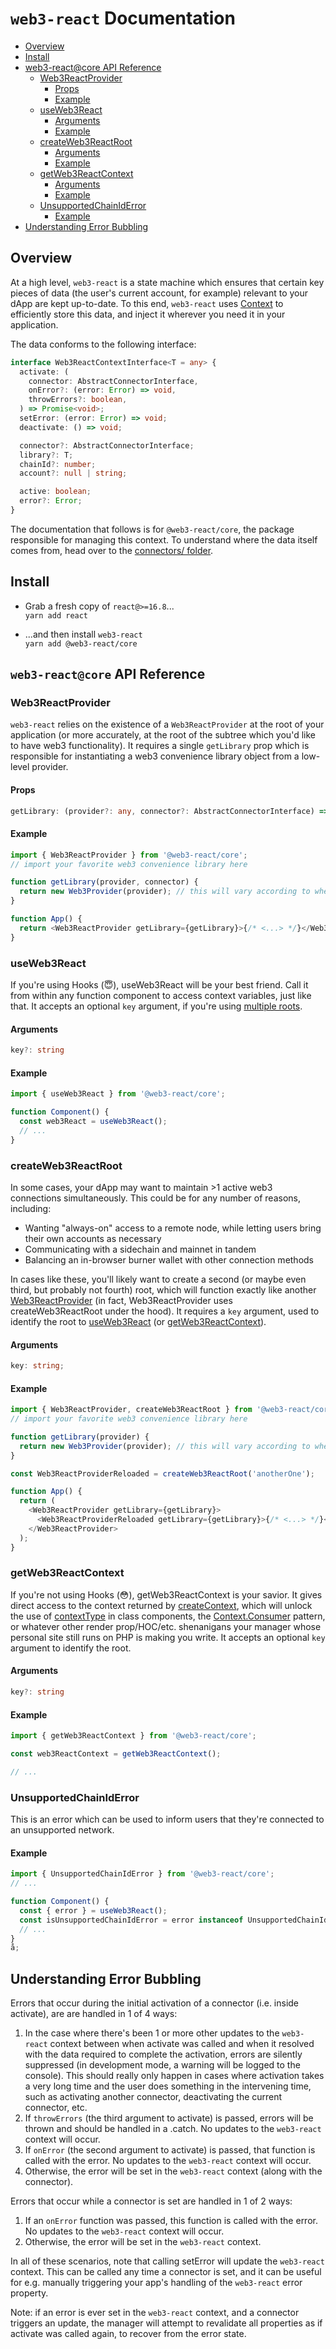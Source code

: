 # `web3-react` Documentation

- [Overview](#overview)
- [Install](#install)
- [web3-react@core API Reference](#web3-reactcore-api-reference)
  - [Web3ReactProvider](#web3reactprovider)
    - [Props](#props)
    - [Example](#example)
  - [useWeb3React](#useweb3react)
    - [Arguments](#arguments)
    - [Example](#example-1)
  - [createWeb3ReactRoot](#createweb3reactroot)
    - [Arguments](#arguments-1)
    - [Example](#example-2)
  - [getWeb3ReactContext](#getweb3reactcontext)
    - [Arguments](#arguments-2)
    - [Example](#example-3)
  - [UnsupportedChainIdError](#unsupportedchainiderror)
    - [Example](#example-4)
- [Understanding Error Bubbling](#understanding-error-bubbling)

## Overview

At a high level, `web3-react` is a state machine which ensures that certain key pieces of data (the
user's current account, for example) relevant to your dApp are kept up-to-date. To this end,
`web3-react` uses [Context](https://reactjs.org/docs/context.html) to efficiently store this data,
and inject it wherever you need it in your application.

The data conforms to the following interface:

```typescript
interface Web3ReactContextInterface<T = any> {
  activate: (
    connector: AbstractConnectorInterface,
    onError?: (error: Error) => void,
    throwErrors?: boolean,
  ) => Promise<void>;
  setError: (error: Error) => void;
  deactivate: () => void;

  connector?: AbstractConnectorInterface;
  library?: T;
  chainId?: number;
  account?: null | string;

  active: boolean;
  error?: Error;
}
```

The documentation that follows is for `@web3-react/core`, the package responsible for managing this
context. To understand where the data itself comes from, head over to the
[connectors/ folder](./connectors/).

## Install

- Grab a fresh copy of `react@>=16.8`...\
  `yarn add react`

- ...and then install `web3-react`\
  `yarn add @web3-react/core`

## `web3-react@core` API Reference

### Web3ReactProvider

`web3-react` relies on the existence of a `Web3ReactProvider` at the root of your application (or
more accurately, at the root of the subtree which you'd like to have web3 functionality). It
requires a single `getLibrary` prop which is responsible for instantiating a web3 convenience
library object from a low-level provider.

#### Props

```typescript
getLibrary: (provider?: any, connector?: AbstractConnectorInterface) => any;
```

#### Example

```javascript
import { Web3ReactProvider } from '@web3-react/core';
// import your favorite web3 convenience library here

function getLibrary(provider, connector) {
  return new Web3Provider(provider); // this will vary according to whether you use e.g. ethers or web3.js
}

function App() {
  return <Web3ReactProvider getLibrary={getLibrary}>{/* <...> */}</Web3ReactProvider>;
}
```

### useWeb3React

If you're using Hooks (😇), useWeb3React will be your best friend. Call it from within any function
component to access context variables, just like that. It accepts an optional `key` argument, if
you're using [multiple roots](#createweb3reactroot).

#### Arguments

```typescript
key?: string
```

#### Example

```javascript
import { useWeb3React } from '@web3-react/core';

function Component() {
  const web3React = useWeb3React();
  // ...
}
```

### createWeb3ReactRoot

In some cases, your dApp may want to maintain >1 active web3 connections simultaneously. This could
be for any number of reasons, including:

- Wanting "always-on" access to a remote node, while letting users bring their own accounts as
  necessary
- Communicating with a sidechain and mainnet in tandem
- Balancing an in-browser burner wallet with other connection methods

In cases like these, you'll likely want to create a second (or maybe even third, but probably not
fourth) root, which will function exactly like another [Web3ReactProvider](#web3reactprovider) (in
fact, Web3ReactProvider uses createWeb3ReactRoot under the hood). It requires a `key` argument, used
to identify the root to [useWeb3React](#useweb3react) (or
[getWeb3ReactContext](#getweb3reactcontext)).

#### Arguments

```typescript
key: string;
```

#### Example

```javascript
import { Web3ReactProvider, createWeb3ReactRoot } from '@web3-react/core';
// import your favorite web3 convenience library here

function getLibrary(provider) {
  return new Web3Provider(provider); // this will vary according to whether you use e.g. ethers or web3.js
}

const Web3ReactProviderReloaded = createWeb3ReactRoot('anotherOne');

function App() {
  return (
    <Web3ReactProvider getLibrary={getLibrary}>
      <Web3ReactProviderReloaded getLibrary={getLibrary}>{/* <...> */}</Web3ReactProviderReloaded>
    </Web3ReactProvider>
  );
}
```

### getWeb3ReactContext

If you're not using Hooks (😳), getWeb3ReactContext is your savior. It gives direct access to the
context returned by [createContext](https://reactjs.org/docs/context.html#reactcreatecontext), which
will unlock the use of [contextType](https://reactjs.org/docs/context.html#classcontexttype) in
class components, the [Context.Consumer](https://reactjs.org/docs/context.html#contextconsumer)
pattern, or whatever other render prop/HOC/etc. shenanigans your manager whose personal site still
runs on PHP is making you write. It accepts an optional `key` argument to identify the root.

#### Arguments

```typescript
key?: string
```

#### Example

```javascript
import { getWeb3ReactContext } from '@web3-react/core';

const web3ReactContext = getWeb3ReactContext();

// ...
```

### UnsupportedChainIdError

This is an error which can be used to inform users that they're connected to an unsupported network.

#### Example

```javascript
import { UnsupportedChainIdError } from '@web3-react/core';
// ...

function Component() {
  const { error } = useWeb3React();
  const isUnsupportedChainIdError = error instanceof UnsupportedChainIdError;
  // ...
}
å;
```

## Understanding Error Bubbling

Errors that occur during the initial activation of a connector (i.e. inside activate), are are
handled in 1 of 4 ways:

1. In the case where there's been 1 or more other updates to the `web3-react` context between when
   activate was called and when it resolved with the data required to complete the activation,
   errors are silently suppressed (in development mode, a warning will be logged to the console).
   This should really only happen in cases where activation takes a very long time and the user does
   something in the intervening time, such as activating another connector, deactivating the current
   connector, etc.
2. If `throwErrors` (the third argument to activate) is passed, errors will be thrown and should be
   handled in a .catch. No updates to the `web3-react` context will occur.
3. If `onError` (the second argument to activate) is passed, that function is called with the error.
   No updates to the `web3-react` context will occur.
4. Otherwise, the error will be set in the `web3-react` context (along with the connector).

Errors that occur while a connector is set are handled in 1 of 2 ways:

1. If an `onError` function was passed, this function is called with the error. No updates to the
   `web3-react` context will occur.
2. Otherwise, the error will be set in the `web3-react` context.

In all of these scenarios, note that calling setError will update the `web3-react` context. This can
be called any time a connector is set, and it can be useful for e.g. manually triggering your app's
handling of the `web3-react` error property.

Note: if an error is ever set in the `web3-react` context, and a connector triggers an update, the
manager will attempt to revalidate all properties as if activate was called again, to recover from
the error state.
